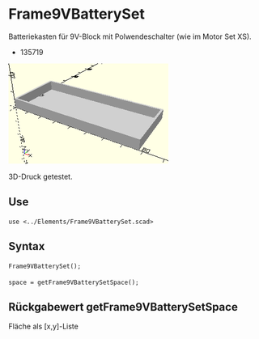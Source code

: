 # Frame9VBatterySet
Batteriekasten für 9V-Block mit Polwendeschalter (wie im Motor Set XS).
- 135719

![Frame9VBatterySet](../../images/Frame9VBatterySet.png)

3D-Druck getestet.

## Use
```
use <../Elements/Frame9VBatterySet.scad>
```

## Syntax
```
Frame9VBatterySet();

space = getFrame9VBatterySetSpace();
```

## Rückgabewert getFrame9VBatterySetSpace
Fläche als \[x,y]-Liste